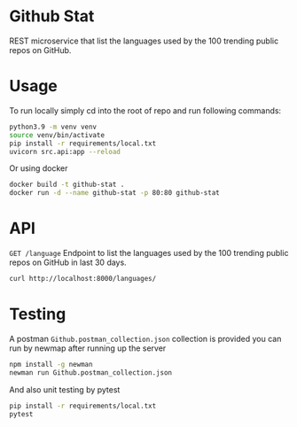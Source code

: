 # Github Stat

REST microservice that list the languages used by the 100 trending public repos on GitHub.

# Usage

To run locally simply cd into the root of repo and run following commands:

```bash
python3.9 -m venv venv
source venv/bin/activate
pip install -r requirements/local.txt
uvicorn src.api:app --reload
```

Or using docker

```bash
docker build -t github-stat .
docker run -d --name github-stat -p 80:80 github-stat
```

# API


`GET /language`
Endpoint to list the languages used by the 100 trending public repos on GitHub in last 30 days.

```bash
curl http://localhost:8000/languages/
```

# Testing

A postman `Github.postman_collection.json` collection is provided you can run by newmap after running up the server

```bash
npm install -g newman
newman run Github.postman_collection.json
```

And also unit testing by pytest

```bash
pip install -r requirements/local.txt
pytest
```
